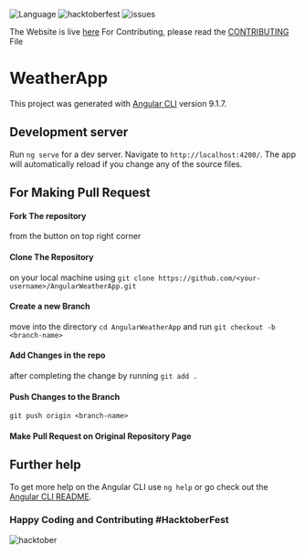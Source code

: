 ![Language](https://img.shields.io/badge/Language-Angular-red?style=flat-square) ![hacktoberfest](http://img.shields.io/badge/HacktoberFest-Accepted-brightgreen?style=flat-square) ![issues](https://img.shields.io/github/issues/thatfreakcoder/AngularWeatherApp?style=flat-square)

The Website is live [here](https://thatfreakcoder.github.io/AngularWeatherApp)
For Contributing, please read the [CONTRIBUTING](https://github.com/thatfreakcoder/AngularWeatherApp/blob/master/CONTRIBUTING.md) File

# WeatherApp
This project was generated with [Angular CLI](https://github.com/angular/angular-cli) version 9.1.7.

## Development server

Run `ng serve` for a dev server. Navigate to `http://localhost:4200/`. The app will automatically reload if you change any of the source files.

## For Making Pull Request
#### Fork The repository
from the button on top right corner
#### Clone The Repository
on your local machine using `git clone https://github.com/<your-username>/AngularWeatherApp.git`
#### Create a new Branch
move into the directory
`cd AngularWeatherApp`
and run
`git checkout -b <branch-name>`
#### Add Changes in the repo
after completing the change by running `git add .`
#### Push Changes to the Branch
`git push origin <branch-name>`
#### Make Pull Request on Original Repository Page

## Further help

To get more help on the Angular CLI use `ng help` or go check out the [Angular CLI README](https://github.com/angular/angular-cli/blob/master/README.md).

### Happy Coding and Contributing #HacktoberFest
![hacktober](https://camo.githubusercontent.com/10d235a0a43e6e6bb12f2c7941e7cbfdb22e667e/68747470733a2f2f6d69726f2e6d656469756d2e636f6d2f6d61782f3635302f312a6157717756765549724446647645546d684b50527a772e706e67)
